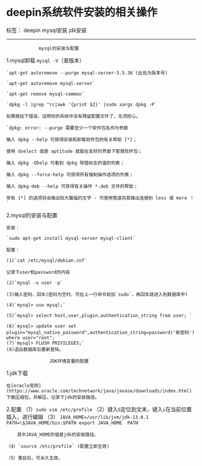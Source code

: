﻿# deepin系统软件安装的相关操作

标签： deepin mysql安装 jdk安装

---

				mysql的安装与配置
1.mysql卸载
    `mysql -V`（查版本）
    
    `apt-get autoremove --purge mysql-server-5.5.36`(此处为版本号)
    
    `apt-get autoremove mysql-server`
    
    `apt-get remove mysql-common`
    
    `dpkg -l |grep ^rc|awk '{print $2}' |sudo xargs dpkg -P`
    
    如果报如下错误，证明你的系统中没有残留配置文件了，无须担心。
    
    `dpkg: error: --purge 需要至少一个软件包名作为参数
    
    输入 dpkg --help 可获得安装和卸载软件包的有关帮助 [*]；
    
    使用 dselect 或是 aptitude 就能在友好的界面下管理软件包；
    
    输入 dpkg -Dhelp 可看到 dpkg 除错标志的值的列表；
    
    输入 dpkg --force-help 可获得所有强制操作选项的列表；
    
    输入 dpkg-deb --help 可获得有关操作 *.deb 文件的帮助；
    
    带有 [*] 的选项将会输出较大篇幅的文字 - 可使用管道将其输出连接到 less 或 more ！`
2.mysql的安装与配置

	安装：
	
	`sudo apt-get install mysql-server mysql-client`
	
	配置：
	
	(1)`cat /etc/mysql/debian.cnf`
	
	记录下user和password的内容
	
	(2)`mysql -u user -p`
	
	(3)输入密码，回车(密码为空时，可在上一行命令前加`sudo`，再回车就进入到数据库中)
	
	(4)`mysql> use mysql;`
	
	(5)`mysql> select host,user,plugin,authentication_string from user; `
	
	(6)`mysql> update user set plugin="mysql_native_password",authentication_string=password('新密码') where user="root"; `
	(7)`mysql> FLUSH PRIVILEGES;`
	(8)退出数据库后重新登陆。

 					JDK环境变量的配置
1.jdk下载

    在[oracle官网](https://www.oracle.com/technetwork/java/javase/downloads/index.html)下载压缩包，并解压，记录下jdk的安装路径。
    
2.配置
 	（1）`sudo vim /etc/profile`
 	（2）键入`G`定位到文末，键入`i`在当前位置插入，进行编辑
      	（3）
      		`JAVA_HOME=/usr/lib/jvm/jdk-13.0.1
	  	PATH=\$JAVA_HOME/bin:$PATH
	 	export JAVA_HOME  PATH `
		
		其中JAVA_HOME的值是jdk的安装路径。
		
	（4）`source /etc/profile` (配置立即生效)
	
	（5）重启后，可永久生效。




